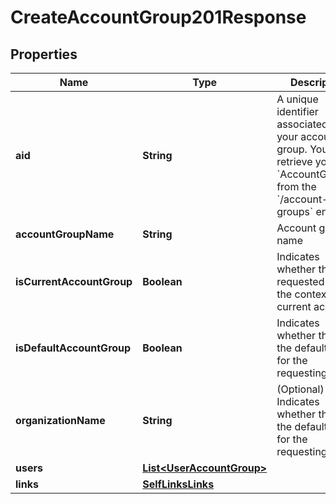 

# CreateAccountGroup201Response


## Properties

| Name | Type | Description | Notes |
|------------ | ------------- | ------------- | -------------|
|**aid** | **String** | A unique identifier associated with your account group. You can retrieve your &#x60;AccountGroupId&#x60; from the &#x60;/account-groups&#x60; endpoint. |  [optional] |
|**accountGroupName** | **String** | Account group name |  [optional] |
|**isCurrentAccountGroup** | **Boolean** | Indicates whether the requested aid is the context of the current account. |  [optional] |
|**isDefaultAccountGroup** | **Boolean** | Indicates whether the aid is the default one for the requesting user. |  [optional] |
|**organizationName** | **String** | (Optional) Indicates whether the aid is the default one for the requesting user. |  [optional] |
|**users** | [**List&lt;UserAccountGroup&gt;**](UserAccountGroup.md) |  |  [optional] |
|**links** | [**SelfLinksLinks**](SelfLinksLinks.md) |  |  [optional] |



